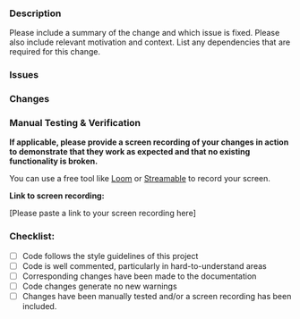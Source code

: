 ### Description

Please include a summary of the change and which issue is fixed. Please also include relevant motivation and context. List any dependencies that are required for this change.

### Issues

<!-- List issues addesses by the code change. Prefix issue with "Closes" if the issue is resolved. e.g: "Closes #15" -->
<!-- That will automatically close the issue when this PR has been merged. -->

### Changes

<!-- Short list of code changes in this -->

### Manual Testing & Verification

**If applicable, please provide a screen recording of your changes in action to demonstrate that they work as expected and that no existing functionality is broken.**

You can use a free tool like [Loom](https://www.loom.com/) or [Streamable](https://streamable.com/) to record your screen.

**Link to screen recording:**

[Please paste a link to your screen recording here]

### Checklist:

- [ ] Code follows the style guidelines of this project
- [ ] Code is well commented, particularly in hard-to-understand areas
- [ ] Corresponding changes have been made to the documentation
- [ ] Code changes generate no new warnings
- [ ] Changes have been manually tested and/or a screen recording has been included.
